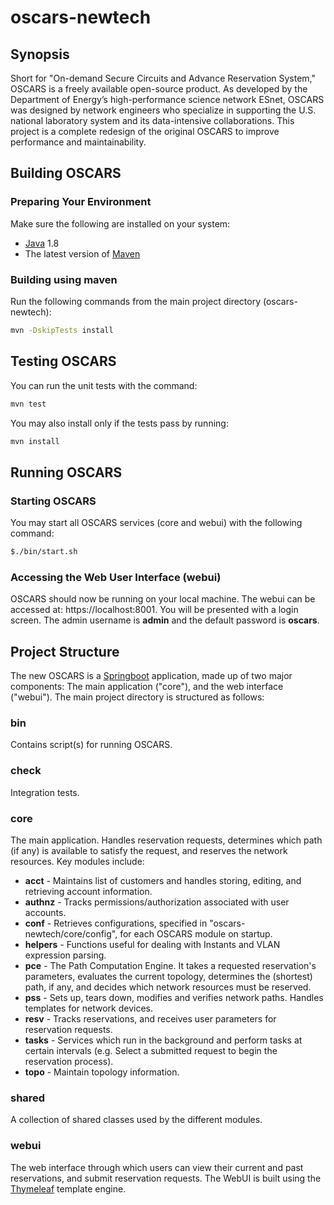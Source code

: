 # oscars-newtech
## Synopsis
Short for "On-demand Secure Circuits and Advance Reservation System," OSCARS is a freely available open-source product. As developed by the Department of Energy’s high-performance science network ESnet, OSCARS was designed by network engineers who specialize in supporting the U.S. national laboratory system and its data-intensive collaborations. This project is a complete redesign of the original OSCARS to improve performance and maintainability. 


## Building OSCARS

### Preparing Your Environment

Make sure the following are installed on your system:

* [Java](https://www.java.com) 1.8
* The latest version of [Maven](http://maven.apache.org) 


### Building using maven

Run the following commands from the main project directory (oscars-newtech):

```bash
mvn -DskipTests install
```

## Testing OSCARS
You can run the unit tests with the command:

```bash
mvn test
```

You may also install only if the tests pass by running:

```bash
mvn install
```
## Running OSCARS

### Starting OSCARS

You may start all OSCARS services (core and webui) with the following command:

```bash
$./bin/start.sh
```
### Accessing the Web User Interface (webui)

OSCARS should now be running on your local machine. The webui can be accessed at: https://localhost:8001. You will be presented with a login screen. The admin username is **admin** and the default password is **oscars**. 

## Project Structure
The new OSCARS is a [Springboot](http://projects.spring.io/spring-boot/) application, made up of two major components: The main application ("core"), and the web interface ("webui"). 
The main project directory is structured as follows:
### bin
Contains script(s) for running OSCARS.
### check
Integration tests.
### core
The main application. Handles reservation requests, determines which path (if any) is available to satisfy the request, and reserves the network resources. Key modules include:
* **acct** - Maintains list of customers and handles storing, editing, and retrieving account information.
* **authnz** - Tracks permissions/authorization associated with user accounts. 
* **conf** - Retrieves configurations, specified in "oscars-newtech/core/config", for each OSCARS module on startup.
* **helpers** - Functions useful for dealing with Instants and VLAN expression parsing.
* **pce** - The Path Computation Engine. It takes a requested reservation's parameters, evaluates the current topology, determines the (shortest) path, if any, and decides which network resources must be reserved.
* **pss** - Sets up, tears down, modifies and verifies network paths. Handles templates for network devices.
* **resv** - Tracks reservations, and receives user parameters for reservation requests.
* **tasks** - Services which run in the background and perform tasks at certain intervals (e.g. Select a submitted request to begin the reservation process).
* **topo** - Maintain topology information.

### shared 
A collection of shared classes used by the different modules. 

### webui 
The web interface through which users can view their current and past reservations, and submit reservation requests. The WebUI is built using the [Thymeleaf](http://www.thymeleaf.org/) template engine. 
